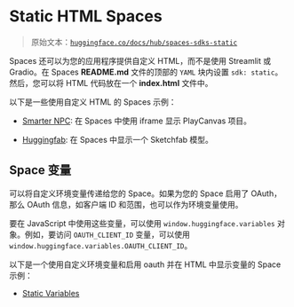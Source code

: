 # Static HTML Spaces

> 原始文本：[`huggingface.co/docs/hub/spaces-sdks-static`](https://huggingface.co/docs/hub/spaces-sdks-static)

Spaces 还可以为您的应用程序提供自定义 HTML，而不是使用 Streamlit 或 Gradio。在 Spaces **README.md** 文件的顶部的 `YAML` 块内设置 `sdk: static`。然后，您可以将 HTML 代码放在一个 **index.html** 文件中。

以下是一些使用自定义 HTML 的 Spaces 示例：

+   [Smarter NPC](https://huggingface.co/spaces/mishig/smarter_npc): 在 Spaces 中使用 iframe 显示 PlayCanvas 项目。

+   [Huggingfab](https://huggingface.co/spaces/pierreant-p/huggingfab): 在 Spaces 中显示一个 Sketchfab 模型。

## Space 变量

可以将自定义环境变量传递给您的 Space。如果为您的 Space 启用了 OAuth，那么 OAuth 信息，如客户端 ID 和范围，也可以作为环境变量使用。

要在 JavaScript 中使用这些变量，可以使用 `window.huggingface.variables` 对象。例如，要访问 `OAUTH_CLIENT_ID` 变量，可以使用 `window.huggingface.variables.OAUTH_CLIENT_ID`。

以下是一个使用自定义环境变量和启用 oauth 并在 HTML 中显示变量的 Space 示例：

+   [Static Variables](https://huggingface.co/spaces/huggingfacejs/static-variables)
